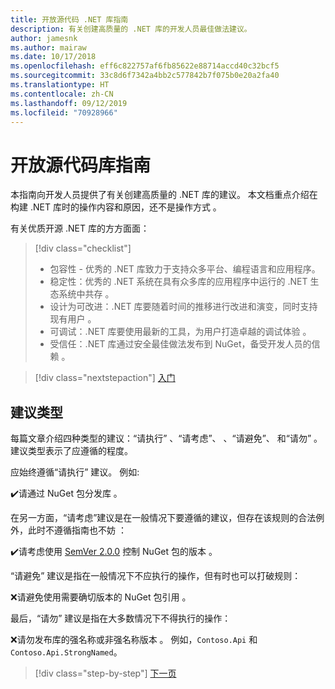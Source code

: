 ```yaml
---
title: 开放源代码 .NET 库指南
description: 有关创建高质量的 .NET 库的开发人员最佳做法建议。
author: jamesnk
ms.author: mairaw
ms.date: 10/17/2018
ms.openlocfilehash: eff6c822757af6fb85622e88714accd40c32bcf5
ms.sourcegitcommit: 33c8d6f7342a4bb2c577842b7f075b0e20a2fa40
ms.translationtype: HT
ms.contentlocale: zh-CN
ms.lasthandoff: 09/12/2019
ms.locfileid: "70928966"
---
```

# <a name="open-source-library-guidance"></a>开放源代码库指南

本指南向开发人员提供了有关创建高质量的 .NET 库的建议。 本文档重点介绍在构建 .NET 库时的操作内容和原因，还不是操作方式    。

有关优质开源 .NET 库的方方面面：

> [!div class="checklist"]
>
> * 包容性  - 优秀的 .NET 库致力于支持众多平台、编程语言和应用程序。
> * 稳定性：优秀的 .NET 系统在具有众多库的应用程序中运行的 .NET 生态系统中共存  。
> * 设计为可改进：.NET 库要随着时间的推移进行改进和演变，同时支持现有用户  。
> * 可调试：.NET 库要使用最新的工具，为用户打造卓越的调试体验  。
> * 受信任：.NET 库通过安全最佳做法发布到 NuGet，备受开发人员的信赖  。

> [!div class="nextstepaction"]
> [入门](./get-started.md)

## <a name="types-of-recommendations"></a>建议类型

每篇文章介绍四种类型的建议：“请执行”  、“请考虑”、  、“请避免”、  和“请勿”  。 建议类型表示了应遵循的程度。

应始终遵循“请执行”  建议。 例如:

✔️请通过 NuGet 包分发库  。

在另一方面，“请考虑”建议是在一般情况下要遵循的建议，但存在该规则的合法例外，此时不遵循指南也不妨  ：

✔️请考虑使用 [SemVer 2.0.0](https://semver.org/) 控制 NuGet 包的版本  。

“请避免”  建议是指在一般情况下不应执行的操作，但有时也可以打破规则：

❌请避免使用需要确切版本的 NuGet 包引用  。

最后，“请勿”  建议是指在大多数情况下不得执行的操作：

❌请勿发布库的强名称或非强名称版本  。 例如，`Contoso.Api` 和 `Contoso.Api.StrongNamed`。

>[!div class="step-by-step"]
>[下一页](get-started.md)
